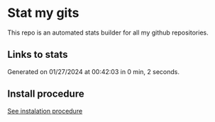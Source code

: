 # Stat my gits

This repo is an automated stats builder for all my github repositories.

## Links to stats


Generated on 01/27/2024 at 00:42:03 in 0 min, 2 seconds.

## Install procedure

[See instalation procedure](./src/install.md)
